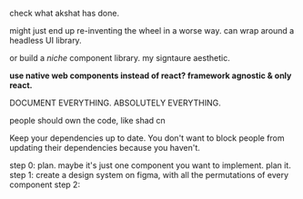 check what akshat has done.


might just end up re-inventing the wheel in a worse way.
can wrap around a headless UI library.

or build a *niche* component library. my signtaure aesthetic.

**use native web components instead of react?  framework agnostic & only react.**

DOCUMENT EVERYTHING. ABSOLUTELY EVERYTHING.

people should own the code, like shad cn

Keep your dependencies up to date. You don't want to block people from updating their dependencies because you haven't.


step 0: plan. maybe it's just one component you want to implement. plan it.
step 1: create a design system on figma, with all the permutations of every component
step 2: 